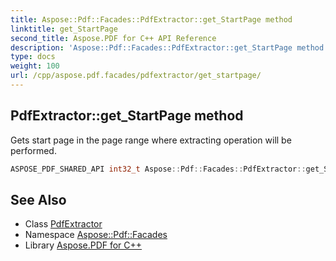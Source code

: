 ```yaml
---
title: Aspose::Pdf::Facades::PdfExtractor::get_StartPage method
linktitle: get_StartPage
second_title: Aspose.PDF for C++ API Reference
description: 'Aspose::Pdf::Facades::PdfExtractor::get_StartPage method. Gets start page in the page range where extracting operation will be performed in C++.'
type: docs
weight: 100
url: /cpp/aspose.pdf.facades/pdfextractor/get_startpage/
---
```

## PdfExtractor::get_StartPage method


Gets start page in the page range where extracting operation will be performed.

```cpp
ASPOSE_PDF_SHARED_API int32_t Aspose::Pdf::Facades::PdfExtractor::get_StartPage() const
```

## See Also

* Class [PdfExtractor](../)
* Namespace [Aspose::Pdf::Facades](../../)
* Library [Aspose.PDF for C++](../../../)
